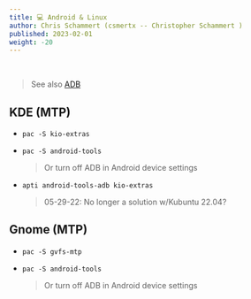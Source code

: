 ```yaml
---
title: 💻 Android & Linux
author: Chris Schammert (csmertx -- Christopher Schammert )
published: 2023-02-01
weight: -20
---
```


<!-- The content of this website was written by Christopher Schammert aka Chris Schammert -->

<br />

> See also [ADB](/Android/adb)

## KDE (MTP)

- ```pac -S kio-extras```

- ```pac -S android-tools```
    
    > Or turn off ADB in Android device settings

- ```apti android-tools-adb kio-extras```

    > 05-29-22: No longer a solution w/Kubuntu 22.04?

## Gnome (MTP)

- ```pac -S gvfs-mtp```

- ```pac -S android-tools```

    > Or turn off ADB in Android device settings